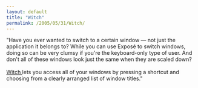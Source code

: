 ```yaml
---
layout: default
title: "Witch"
permalink: /2005/05/31/Witch/
---
```


&quot;Have you ever wanted to switch to a certain window &mdash; not just the
application it belongs to? While you can use Expos&eacute; to switch windows,
doing so can be very clumsy if you're the keyboard-only type of user.
And don't all of these windows look just the same when they are scaled
down?<br/><br/><a href="http://www.petermaurer.de/nasi.php?thema=witch&amp;sprache=deutsch&amp;kopf=labor" target="_blank">Witch </a>lets you <span class="highlight">access all of your windows</span> by pressing a shortcut and choosing from a clearly arranged list of window titles.&quot;